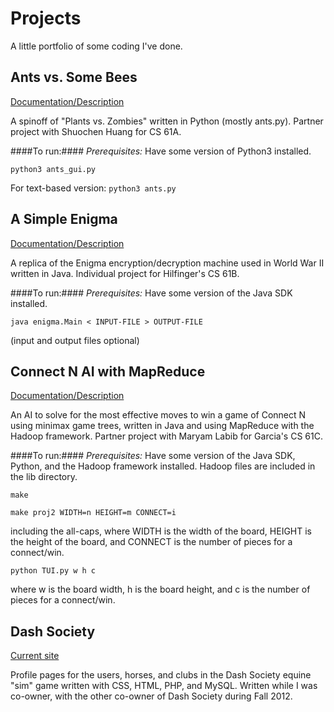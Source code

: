 Projects
========
A little portfolio of some coding I've done. 


Ants vs. Some Bees
----------------
[Documentation/Description](http://www-inst.eecs.berkeley.edu/~cs61a/sp13/projects/ants/ants.html)

A spinoff of "Plants vs. Zombies" written in Python (mostly ants.py). Partner project with Shuochen Huang for CS 61A. 

####To run:####
*Prerequisites:* Have some version of Python3 installed.

	python3 ants_gui.py
	
For text-based version: 
	`python3 ants.py`


A Simple Enigma
-----------------
[Documentation/Description](https://inst.eecs.berkeley.edu/~cs61b/fa13/labs/proj0.pdf)

A replica of the Enigma encryption/decryption machine used in World War II written in Java. Individual project for Hilfinger's CS 61B. 


####To run:####
*Prerequisites:* Have some version of the Java SDK installed.

	java enigma.Main < INPUT-FILE > OUTPUT-FILE
(input and output files optional)


Connect N AI with MapReduce
-----------------
[Documentation/Description](http://www-inst.eecs.berkeley.edu/~cs61c/sp14/projs/02/)

An AI to solve for the most effective moves to win a game of Connect N using minimax game trees, written in Java and using MapReduce with the Hadoop framework. Partner project with Maryam Labib for Garcia's CS 61C. 

####To run:####
*Prerequisites:* Have some version of the Java SDK, Python, and the Hadoop framework installed. Hadoop files are included in the lib directory.

	make
	
	make proj2 WIDTH=n HEIGHT=m CONNECT=i
including the all-caps, where WIDTH is the width of the board, HEIGHT is the height of the board, and CONNECT is the number of pieces for a connect/win.
	
	python TUI.py w h c
where w is the board width, h is the board height, and c is the number of pieces for a connect/win. 

Dash Society
----------------
[Current site](http://dashsociety.com)

Profile pages for the users, horses, and clubs in the Dash Society equine "sim" game written with CSS, HTML, PHP, and MySQL. Written while I was co-owner, with the other co-owner of Dash Society during Fall 2012.
